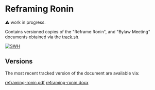 # Reframing Ronin

:warning: work in progress.

Contains versioned copies of the "Reframe Ronin", and "Bylaw Meeting" documents obtained via the [track.sh](./track.sh).

[![SWH](https://archive.softwareheritage.org/badge/origin/https://github.com/jhpoelen/ronin/)](https://archive.softwareheritage.org/browse/origin/?origin_url=https://github.com/jhpoelen/ronin)

## Versions

The most recent tracked version of the document are available via:

[reframing-ronin.pdf](./reframing-ronin.pdf)
[reframing-ronin.docx](./reframing-ronin.docx)
